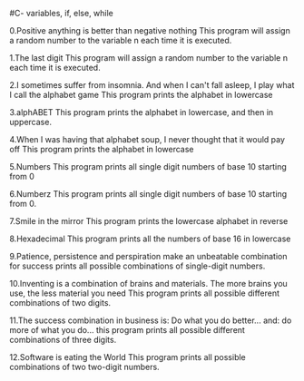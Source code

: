 #C- variables, if, else, while

0.Positive anything is better than negative nothing
This program will assign a random number to the variable n each time it is executed.

1.The last digit
This program will assign a random number to the variable n each time it is executed.

2.I sometimes suffer from insomnia. And when I can't fall asleep, I play what I call the alphabet game
This program  prints the alphabet in lowercase

3.alphABET
This program prints the alphabet in lowercase, and then in uppercase.

4.When I was having that alphabet soup, I never thought that it would pay off
This program prints the alphabet in lowercase

5.Numbers
This program prints all single digit numbers of base 10 starting from 0

6.Numberz
This program prints all single digit numbers of base 10 starting from 0.

7.Smile in the mirror
This program prints the lowercase alphabet in reverse

8.Hexadecimal
This program prints all the numbers of base 16 in lowercase

9.Patience, persistence and perspiration make an unbeatable combination for success
prints all possible combinations of single-digit numbers.

10.Inventing is a combination of brains and materials. The more brains you use, the less material you need
This program prints all possible different combinations of two digits.

11.The success combination in business is: Do what you do better... and: do more of what you do...
this program  prints all possible different combinations of three digits.

12.Software is eating the World
This program prints all possible combinations of two two-digit numbers.
